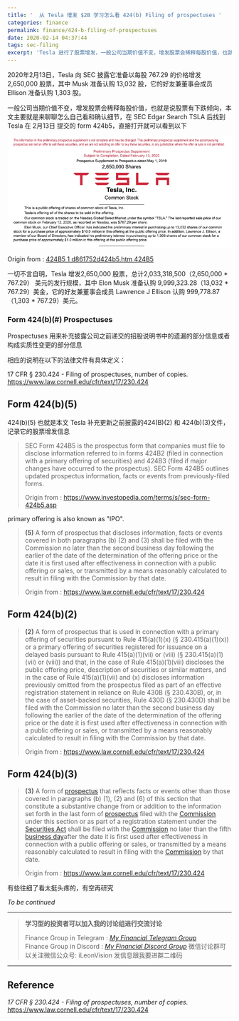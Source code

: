 ```yaml
---
title: '  从 Tesla 增发 $2B 学习怎么看 424(b) Filing of prospectuses '
categories: finance
permalink: finance/424-b-filing-of-prospectuses
date: 2020-02-14 04:37:44
tags: sec-filing
excerpt: 'Tesla 进行了股票增发，一般公司当期价值不变，增发股票会稀释每股价值，也就是说股票有下跌倾向，本文主要就是来聊聊怎么自己看和确认细节 '
---
```




2020年2月13日，Tesla 向 SEC 披露它准备以每股 767.29 的价格增发 2,650,000 股票，其中 Musk 准备认购  13,032 股，它的好友兼董事会成员 Ellison 准备认购 1,303 股。

一般公司当期价值不变，增发股票会稀释每股价值，也就是说股票有下跌倾向，本文主要就是来聊聊怎么自己看和确认细节，在 SEC Edgar Search TSLA 后找到 Tesla 在 2月13日 提交的 form 424b5，直接打开就可以看到以下

![image-20200214050015793](424-b-filing-of-prospectuses/image-20200214050015793.png)

Origin from : [424B5 1 d861752d424b5.htm 424B5
](https://www.sec.gov/Archives/edgar/data/1318605/000119312520034289/d861752d424b5.htm#supptoc861752_5)

一切不言自明，Tesla 增发2,650,000 股票，总计2,033,318,500（2,650,000 * 767.29） 美元的发行规模，其中 Elon Musk 准备认购  9,999,323.28（13,032 * 767.29）美金，它的好友兼董事会成员 Lawrence J Ellison 认购 999,778.87（1,303 * 767.29）美元。



### Form 424(b)(#)  Prospectuses

Prospectuses 用来补充披露公司之前递交的招股说明书中的遗漏的部分信息或者构成实质性变更的部分信息

相应的说明在以下的法律文件有具体定义：

17 CFR § 230.424 - Filing of prospectuses, number of copies. 
https://www.law.cornell.edu/cfr/text/17/230.424



## Form 424(b)(5)

424(b)(5) 也就是本文 Tesla 补充更新之前披露的424(B)(2) 和 424(b)(3)文件，记录它的股票增发信息

>SEC Form 424B5 is the prospectus form that companies must file to disclose information 
>referred to in forms 424B2 (filed in connection with a primary offering of securities) and 
>424B3 (filed if major changes have occurred to the prospectus). SEC Form 424B5 
>outlines updated prospectus information, facts or events from previously-filed forms.
>
>Origin from : https://www.investopedia.com/terms/s/sec-form-424b5.asp

primary offering is also known as "IPO".

> **(5)** A form of prospectus that discloses information, facts or events covered in both paragraphs (b) (2) and (3) shall be filed with the Commission no later than the second business day following the earlier of the date of the determination of the offering price or the date it is first used after effectiveness in connection with a public offering or sales, or transmitted by a means reasonably calculated to result in filing with the Commission by that date.
>
> Origin from : https://www.law.cornell.edu/cfr/text/17/230.424



## Form 424(b)(2)

>**(2)** A form of prospectus that is used in connection with a primary offering of securities pursuant to Rule 415(a)(1)(x) (§ 230.415(a)(1)(x)) or a primary offering of securities registered for issuance on a delayed basis pursuant to Rule 415(a)(1)(vii) or (viii) (§ 230.415(a)(1)(vii) or (viii)) and that, in the case of Rule 415(a)(1)(viii) discloses the public offering price, description of securities or similar matters, and in the case of Rule 415(a)(1)(vii) and (x) discloses information previously omitted from the prospectus filed as part of an effective registration statement in reliance on Rule 430B (§ 230.430B), or, in the case of asset-backed securities, Rule 430D (§ 230.430D) shall be filed with the Commission no later than the second business day following the earlier of the date of the determination of the offering price or the date it is first used after effectiveness in connection with a public offering or sales, or transmitted by a means reasonably calculated to result in filing with the Commission by that date.
>
>Origin from : https://www.law.cornell.edu/cfr/text/17/230.424



## Form 424(b)(3)

> **(3)** A form of [prospectus](https://www.law.cornell.edu/cfr/text/17/230.424) that reflects facts or events other than those covered in paragraphs (b) (1), (2) and (6) of this section that constitute a substantive change from or addition to the information set forth in the last form of [prospectus](https://www.law.cornell.edu/cfr/text/17/230.424) filed with the [Commission](https://www.law.cornell.edu/cfr/text/17/230.424) under this section or as part of a registration statement under the [Securities Act](https://www.law.cornell.edu/cfr/text/17/230.424) shall be filed with the [Commission](https://www.law.cornell.edu/cfr/text/17/230.424) no later than the fifth [business day](https://www.law.cornell.edu/cfr/text/17/230.424)after the date it is first used after effectiveness in connection with a public offering or sales, or transmitted by a means reasonably calculated to result in filing with the [Commission](https://www.law.cornell.edu/cfr/text/17/230.424) by that date.
>
> Origin from : https://www.law.cornell.edu/cfr/text/17/230.424

有些往细了看太挺头疼的，有空再研究 

_To be continued_



------

> **学习型的投资者可以加入我的讨论组进行交流讨论**     
>
> Finance Group in Telegram : [_My Financial Telegram Group_](https://t.me/joinchat/JAgU_xVgurGtCieh5GQ56g)   
> Finance Group in Discord : [_My Financial Discord Group_](https://discord.gg/NgWdjb)
> 微信讨论群可以关注微信公众号:  iLeonVision 发信息跟我要进群二维码

------



## Reference 

_17 CFR § 230.424 - Filing of prospectuses, number of copies._
https://www.law.cornell.edu/cfr/text/17/230.424